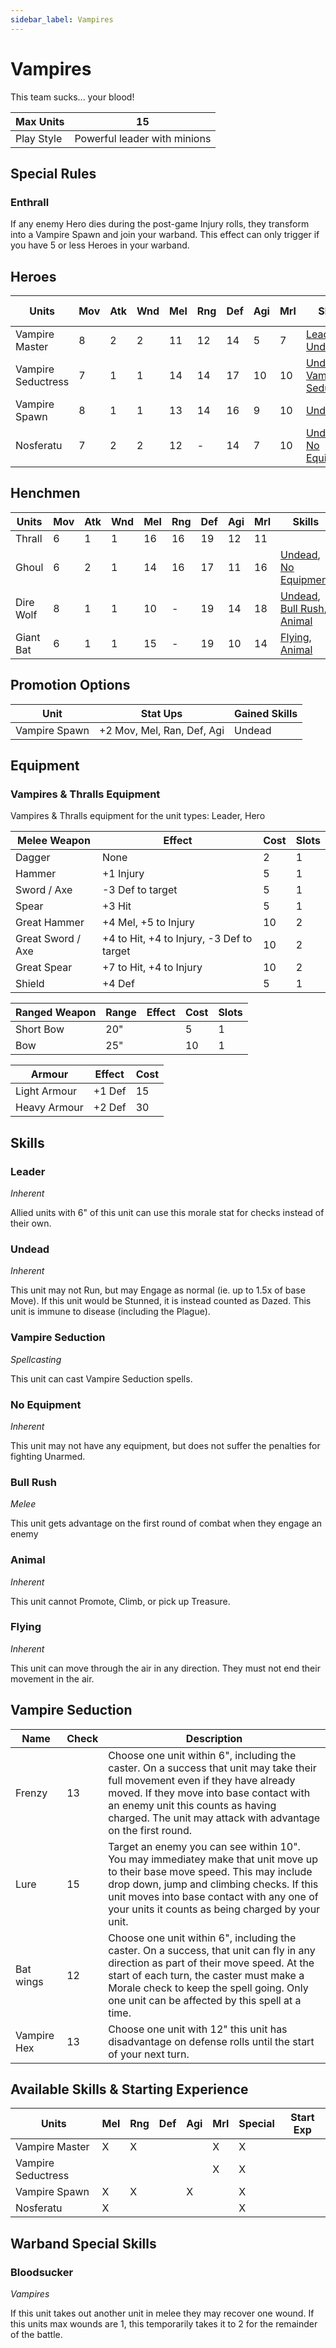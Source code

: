 ```yaml
---
sidebar_label: Vampires
---
```

# Vampires
This team sucks... your blood!

| Max Units | 15 |
| ---- | ---- |
| Play Style | Powerful leader with minions |

## Special Rules
### Enthrall
If any enemy Hero dies during the post-game Injury rolls, they transform into a Vampire Spawn and join your warband. This effect can only trigger if you have 5 or less Heroes in your warband.
## Heroes
| Units              | Mov | Atk | Wnd | Mel | Rng | Def | Agi | Mrl | Skills                                                     | Cost | Cap  | Skill Ups                                                                                   |
| ------------------ | --- | --- | --- | --- | --- | --- | --- | --- | ---------------------------------------------------------- | ---- | ---- | ------------------------------------------------------------------------------------------- |
| Vampire Master     | 8   | 2   | 2   | 11  | 12  | 14  | 5   | 7   | [Leader](#leader), [Undead](#undead)                       | 160  | 1    | [\[Link\]](docs/8.%20Reference/4.%20Skill%20Search.md?filter=Melee,Ranged,Morale,Vampires)  |
| Vampire Seductress | 7   | 1   | 1   | 14  | 14  | 17  | 10  | 10  | [Undead](#undead), [Vampire Seduction](#vampire-seduction) | 50   | 1    | [\[Link\]](docs/8.%20Reference/4.%20Skill%20Search.md?filter=Morale,Vampires)               |
| Vampire Spawn      | 8   | 1   | 1   | 13  | 14  | 16  | 9   | 10  | [Undead](#undead)                                          | 45   | None | [\[Link\]](docs/8.%20Reference/4.%20Skill%20Search.md?filter=Melee,Ranged,Agility,Vampires) |
| Nosferatu          | 7   | 2   | 2   | 12  | -   | 14  | 7   | 10  | [Undead](#undead), [No Equipment](#no-equipment)           | 0    | 1    | [\[Link\]](docs/8.%20Reference/4.%20Skill%20Search.md?filter=Melee,Vampires)                |

## Henchmen
| Units     | Mov | Atk | Wnd | Mel | Rng | Def | Agi | Mrl | Skills                                                        | Cost | Cap  |
| --------- | --- | --- | --- | --- | --- | --- | --- | --- | ------------------------------------------------------------- | ---- | ---- |
| Thrall    | 6   | 1   | 1   | 16  | 16  | 19  | 12  | 11  |                                                               | 15   | None |
| Ghoul     | 6   | 2   | 1   | 14  | 16  | 17  | 11  | 16  | [Undead](#undead), [No Equipment](#no-equipment)              | 40   | None |
| Dire Wolf | 8   | 1   | 1   | 10  | -   | 19  | 14  | 18  | [Undead](#undead), [Bull Rush](#bull-rush), [Animal](#animal) | 30   | 4    |
| Giant Bat | 6   | 1   | 1   | 15  | -   | 19  | 10  | 14  | [Flying](#flying), [Animal](#animal)                          | 20   | 4    |

## Promotion Options
| Unit | Stat Ups | Gained Skills |
| ---- | ---- | ---- |
| Vampire Spawn | +2 Mov, Mel, Ran, Def, Agi | Undead |

## Equipment

### Vampires & Thralls Equipment 
Vampires & Thralls equipment for the unit types: Leader, Hero

| Melee Weapon | Effect | Cost | Slots |
| ---- | ------ | ---- | ----- |
| Dagger | None | 2 | 1 |
| Hammer | +1 Injury | 5 | 1 |
| Sword / Axe | -3 Def to target | 5 | 1 |
| Spear | +3 Hit | 5 | 1 |
| Great Hammer | +4 Mel, +5 to Injury | 10 | 2 |
| Great Sword / Axe | +4 to Hit, +4 to Injury, -3 Def to target | 10 | 2 |
| Great Spear | +7 to Hit, +4 to Injury | 10 | 2 |
| Shield | +4 Def | 5 | 1 |

| Ranged Weapon | Range | Effect | Cost | Slots |
| ---- | ----- | ------ | ---- | ----- |
| Short Bow | 20" |  | 5 | 1 |
| Bow | 25" |  | 10 | 1 |

| Armour | Effect | Cost |
| ---- | ------ | ---- |
| Light Armour | +1 Def | 15 |
| Heavy Armour | +2 Def | 30 |

## Skills 
### Leader
*Inherent*

Allied units with 6" of this unit can use this morale stat for checks instead of their own.
### Undead
*Inherent*

This unit may not Run, but may Engage as normal (ie. up to 1.5x of base Move). If this unit would be Stunned, it is instead counted as Dazed. This unit is immune to disease (including the Plague).
### Vampire Seduction
*Spellcasting*

This unit can cast Vampire Seduction spells.
### No Equipment
*Inherent*

This unit may not have any equipment, but does not suffer the penalties for fighting Unarmed.
### Bull Rush
*Melee*

This unit gets advantage on the first round of combat when they engage an enemy
### Animal
*Inherent*

This unit cannot Promote, Climb, or pick up Treasure.
### Flying
*Inherent*

This unit can move through the air in any direction. They must not end their movement in the air.

## Vampire Seduction 

| Name | Check | Description |
| ---- | ------ | ---- |
| Frenzy | 13 | Choose one unit within 6", including the caster. On a success that unit may take their full movement even if they have already moved. If they move into base contact with an enemy unit this counts as having charged. The unit may attack with advantage on the first round. |
| Lure | 15 | Target an enemy you can see within 10". You may immediatey make that unit move up to their base move speed. This may include drop down, jump and climbing checks. If this unit moves into base contact with any one of your units it counts as being charged by your unit. |
| Bat wings | 12 | Choose one unit within 6", including the caster. On a success, that unit can fly in any direction as part of their move speed. At the start of each turn, the caster must make a Morale check to keep the spell going. Only one unit can be affected by this spell at a time. |
| Vampire Hex | 13 | Choose one unit with 12" this unit has disadvantage on defense rolls until the start of your next turn. |


## Available Skills & Starting Experience
| Units | Mel | Rng | Def | Agi | Mrl | Special | Start Exp |
| ---- | ---- | ---- | ---- | ---- | ---- | ---- | ---- |
| Vampire Master | X | X |  |  | X | X |  |
| Vampire Seductress |  |  |  |  | X | X |  |
| Vampire Spawn | X | X |  | X |  | X |  |
| Nosferatu | X |  |  |  |  | X |  |

## Warband Special Skills 
### Bloodsucker
*Vampires*

If this unit takes out another unit in melee they may recover one wound. If this units max wounds are 1, this temporarily takes it to 2 for the remainder of the battle.
